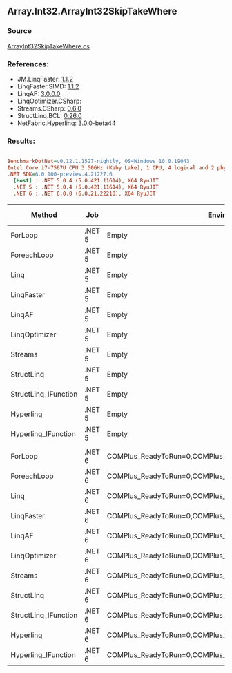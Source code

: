 ﻿## Array.Int32.ArrayInt32SkipTakeWhere

### Source
[ArrayInt32SkipTakeWhere.cs](../LinqBenchmarks/Array/Int32/ArrayInt32SkipTakeWhere.cs)

### References:
- JM.LinqFaster: [1.1.2](https://www.nuget.org/packages/JM.LinqFaster/1.1.2)
- LinqFaster.SIMD: [1.1.2](https://www.nuget.org/packages/LinqFaster.SIMD/1.0.3)
- LinqAF: [3.0.0.0](https://www.nuget.org/packages/LinqAF/3.0.0.0)
- LinqOptimizer.CSharp: [](https://www.nuget.org/packages/LinqOptimizer.CSharp/)
- Streams.CSharp: [0.6.0](https://www.nuget.org/packages/Streams.CSharp/0.6.0)
- StructLinq.BCL: [0.26.0](https://www.nuget.org/packages/StructLinq/0.26.0)
- NetFabric.Hyperlinq: [3.0.0-beta44](https://www.nuget.org/packages/NetFabric.Hyperlinq/3.0.0-beta44)

### Results:
``` ini

BenchmarkDotNet=v0.12.1.1527-nightly, OS=Windows 10.0.19043
Intel Core i7-7567U CPU 3.50GHz (Kaby Lake), 1 CPU, 4 logical and 2 physical cores
.NET SDK=6.0.100-preview.4.21227.6
  [Host] : .NET 5.0.4 (5.0.421.11614), X64 RyuJIT
  .NET 5 : .NET 5.0.4 (5.0.421.11614), X64 RyuJIT
  .NET 6 : .NET 6.0.0 (6.0.21.22210), X64 RyuJIT


```
|               Method |    Job |                                                   EnvironmentVariables |  Runtime | Skip | Count |         Mean |      Error |     StdDev |       Median |  Ratio | RatioSD |   Gen 0 | Gen 1 | Gen 2 | Allocated |
|--------------------- |------- |----------------------------------------------------------------------- |--------- |----- |------ |-------------:|-----------:|-----------:|-------------:|-------:|--------:|--------:|------:|------:|----------:|
|              ForLoop | .NET 5 |                                                                  Empty | .NET 5.0 | 1000 |   100 |     91.11 ns |   0.435 ns |   0.386 ns |     91.15 ns |   1.00 |    0.00 |       - |     - |     - |         - |
|          ForeachLoop | .NET 5 |                                                                  Empty | .NET 5.0 | 1000 |   100 |  2,642.94 ns |   8.386 ns |   7.434 ns |  2,642.68 ns |  29.01 |    0.15 |  0.0153 |     - |     - |      32 B |
|                 Linq | .NET 5 |                                                                  Empty | .NET 5.0 | 1000 |   100 |  1,642.10 ns |   9.880 ns |   8.759 ns |  1,642.30 ns |  18.02 |    0.13 |  0.0725 |     - |     - |     152 B |
|           LinqFaster | .NET 5 |                                                                  Empty | .NET 5.0 | 1000 |   100 |    365.43 ns |   7.294 ns |  16.905 ns |    356.38 ns |   4.04 |    0.20 |  0.7191 |     - |     - |   1,504 B |
|               LinqAF | .NET 5 |                                                                  Empty | .NET 5.0 | 1000 |   100 |  2,970.07 ns |  12.131 ns |  10.130 ns |  2,969.91 ns |  32.60 |    0.18 |       - |     - |     - |         - |
|        LinqOptimizer | .NET 5 |                                                                  Empty | .NET 5.0 | 1000 |   100 | 51,949.73 ns | 293.512 ns | 245.096 ns | 51,936.93 ns | 570.28 |    3.72 | 15.0146 |     - |     - |  32,067 B |
|              Streams | .NET 5 |                                                                  Empty | .NET 5.0 | 1000 |   100 |  6,815.17 ns |  17.586 ns |  16.450 ns |  6,818.42 ns |  74.81 |    0.34 |  0.4349 |     - |     - |     912 B |
|           StructLinq | .NET 5 |                                                                  Empty | .NET 5.0 | 1000 |   100 |    307.42 ns |   0.960 ns |   0.851 ns |    307.72 ns |   3.37 |    0.02 |  0.0458 |     - |     - |      96 B |
| StructLinq_IFunction | .NET 5 |                                                                  Empty | .NET 5.0 | 1000 |   100 |    167.19 ns |   1.244 ns |   1.102 ns |    166.98 ns |   1.84 |    0.01 |       - |     - |     - |         - |
|            Hyperlinq | .NET 5 |                                                                  Empty | .NET 5.0 | 1000 |   100 |    333.04 ns |   2.990 ns |   2.651 ns |    332.80 ns |   3.66 |    0.04 |       - |     - |     - |         - |
|  Hyperlinq_IFunction | .NET 5 |                                                                  Empty | .NET 5.0 | 1000 |   100 |    221.38 ns |   0.783 ns |   0.732 ns |    221.18 ns |   2.43 |    0.01 |       - |     - |     - |         - |
|                      |        |                                                                        |          |      |       |              |            |            |              |        |         |         |       |       |           |
|              ForLoop | .NET 6 | COMPlus_ReadyToRun=0,COMPlus_TC_QuickJitForLoops=1,COMPlus_TieredPGO=1 | .NET 6.0 | 1000 |   100 |     90.40 ns |   0.563 ns |   0.499 ns |     90.34 ns |   1.00 |    0.00 |       - |     - |     - |         - |
|          ForeachLoop | .NET 6 | COMPlus_ReadyToRun=0,COMPlus_TC_QuickJitForLoops=1,COMPlus_TieredPGO=1 | .NET 6.0 | 1000 |   100 |  1,437.30 ns |   4.248 ns |   3.766 ns |  1,438.05 ns |  15.90 |    0.11 |  0.0153 |     - |     - |      32 B |
|                 Linq | .NET 6 | COMPlus_ReadyToRun=0,COMPlus_TC_QuickJitForLoops=1,COMPlus_TieredPGO=1 | .NET 6.0 | 1000 |   100 |  1,219.21 ns |   6.051 ns |   5.660 ns |  1,218.16 ns |  13.49 |    0.12 |  0.0725 |     - |     - |     152 B |
|           LinqFaster | .NET 6 | COMPlus_ReadyToRun=0,COMPlus_TC_QuickJitForLoops=1,COMPlus_TieredPGO=1 | .NET 6.0 | 1000 |   100 |    360.72 ns |   6.082 ns |   5.079 ns |    359.72 ns |   3.99 |    0.06 |  0.7191 |     - |     - |   1,504 B |
|               LinqAF | .NET 6 | COMPlus_ReadyToRun=0,COMPlus_TC_QuickJitForLoops=1,COMPlus_TieredPGO=1 | .NET 6.0 | 1000 |   100 |  2,944.95 ns |  12.089 ns |  10.717 ns |  2,943.78 ns |  32.58 |    0.19 |       - |     - |     - |         - |
|        LinqOptimizer | .NET 6 | COMPlus_ReadyToRun=0,COMPlus_TC_QuickJitForLoops=1,COMPlus_TieredPGO=1 | .NET 6.0 | 1000 |   100 | 44,574.33 ns | 311.196 ns | 259.863 ns | 44,586.23 ns | 493.05 |    3.64 | 15.1978 |     - |     - |  31,785 B |
|              Streams | .NET 6 | COMPlus_ReadyToRun=0,COMPlus_TC_QuickJitForLoops=1,COMPlus_TieredPGO=1 | .NET 6.0 | 1000 |   100 |  6,857.26 ns |  36.841 ns |  34.461 ns |  6,850.09 ns |  75.89 |    0.68 |  0.4349 |     - |     - |     912 B |
|           StructLinq | .NET 6 | COMPlus_ReadyToRun=0,COMPlus_TC_QuickJitForLoops=1,COMPlus_TieredPGO=1 | .NET 6.0 | 1000 |   100 |    329.02 ns |   4.555 ns |   4.261 ns |    328.79 ns |   3.64 |    0.05 |  0.0458 |     - |     - |      96 B |
| StructLinq_IFunction | .NET 6 | COMPlus_ReadyToRun=0,COMPlus_TC_QuickJitForLoops=1,COMPlus_TieredPGO=1 | .NET 6.0 | 1000 |   100 |    167.33 ns |   1.075 ns |   0.898 ns |    167.55 ns |   1.85 |    0.01 |       - |     - |     - |         - |
|            Hyperlinq | .NET 6 | COMPlus_ReadyToRun=0,COMPlus_TC_QuickJitForLoops=1,COMPlus_TieredPGO=1 | .NET 6.0 | 1000 |   100 |    316.14 ns |   4.570 ns |   4.051 ns |    316.09 ns |   3.50 |    0.04 |       - |     - |     - |         - |
|  Hyperlinq_IFunction | .NET 6 | COMPlus_ReadyToRun=0,COMPlus_TC_QuickJitForLoops=1,COMPlus_TieredPGO=1 | .NET 6.0 | 1000 |   100 |    219.69 ns |   0.337 ns |   0.299 ns |    219.73 ns |   2.43 |    0.01 |       - |     - |     - |         - |
